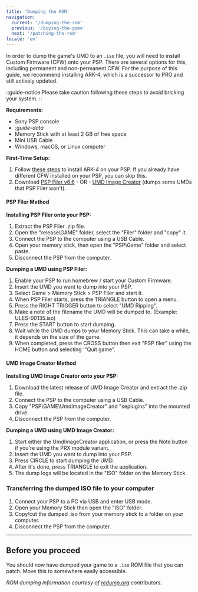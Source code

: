 ```yaml
---
title: 'Dumping the ROM'
navigation:
  current: '/dumping-the-rom'
  previous: '/buying-the-game'
  next: '/patching-the-rom'
locale: 'en'
---
```


In order to dump the game's UMD to an `.iso` file, you will need to install Custom Firmware (CFW) onto your PSP. There are several options for this, including permanent and non-permanent CFW. For the purpose of this guide, we recommend installing ARK-4, which is a successor to PRO and still actively updated.


::guide-notice
Please take caution following these steps to avoid bricking your system.
::

**Requirements:**
* Sony PSP console
* *:guide-data*
* Memory Stick with at least 2 GB of free space
* Mini USB Cable
* Windows, macOS, or Linux computer

**First-Time Setup:**
1. Follow [these steps](https://www.pspunk.com/psp-cfw/) to install ARK-4 on your PSP. If you already have different CFW installed on your PSP, you can skip this.
2. Download [PSP Filer v6.6](https://archive.org/download/filer6.6/filer6.6.zip) - OR - [UMD Image Creator](https://github.com/saramibreak/UmdImageCreator/releases/) (dumps some UMDs that PSP Filer won't).

#### PSP Filer Method

**Installing PSP Filer onto your PSP:**

1. Extract the PSP Filer .zip file.
2. Open the "release\GAME" folder, select the "Filer" folder and "copy" it.
3. Connect the PSP to the computer using a USB Cable.
4. Open your memory stick, then open the "PSP\Game" folder and select paste.
5. Disconnect the PSP from the computer.


**Dumping a UMD using PSP Filer:**

1. Enable your PSP to run homebrew / start your Custom Firmware.
2. Insert the UMD you want to dump into your PSP.
3. Select Game > Memory Stick > PSP Filer and start it.
4. When PSP Filer starts, press the TRIANGLE button to open a menu.
5. Press the RIGHT TRIGGER button to select "UMD Ripping".
6. Make a note of the filename the UMD will be dumped to. (Example: ULES-00135.iso)
7. Press the START button to start dumping.
8. Wait while the UMD dumps to your Memory Stick. This can take a while, it depends on the size of the game.
9. When completed, press the CROSS button then exit "PSP filer" using the HOME button and selecting '"Quit game".

#### UMD Image Creator Method

**Installing UMD Image Creator onto your PSP:**

1. Download the latest release of UMD Image Creator and extract the .zip file.
2. Connect the PSP to the computer using a USB Cable.
3. Copy "PSP\GAME\UmdImageCreator" and "seplugins" into the mounted drive.
4. Disconnect the PSP from the computer.

**Dumping a UMD using UMD Image Creator:**

1. Start either the UmdImageCreator application, or press the Note button if you're using the PRX module variant.
2. Insert the UMD you want to dump into your PSP.
3. Press CIRCLE to start dumping the UMD.
4. After it's done, press TRIANGLE to exit the application.
5. The dump logs will be located in the "ISO" folder on the Memory Stick.


### Transferring the dumped ISO file to your computer

1. Connect your PSP to a PC via USB and enter USB mode.
2. Open your Memory Stick then open the "ISO" folder.
3. Copy/cut the dumped .iso from your memory stick to a folder on your computer.
4. Disconnect the PSP from the computer.

---

## Before you proceed
You should now have dumped your game to a `.iso` ROM file that you can patch. Move this to somewhere easily accessible.

*ROM dumping information courtesy of [redump.org](http://wiki.redump.org/index.php?title=PlayStation_Portable_Dumping_Guide) contributors.*

